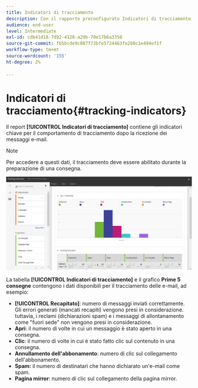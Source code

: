 ```yaml
---
title: Indicatori di tracciamento
description: Con il rapporto preconfigurato Indicatori di tracciamento, scopri il comportamento dei clienti quando ricevono messaggi e-mail.
audience: end-user
level: Intermediate
exl-id: cdb41d18-7d92-4128-a29b-70e17b6a3358
source-git-commit: fb5bcde9c087f73bfe5724463fe280c1e494ef1f
workflow-type: tm+mt
source-wordcount: '155'
ht-degree: 2%

---
```


# Indicatori di tracciamento{#tracking-indicators}

Il report **[!UICONTROL Indicatori di tracciamento]** contiene gli indicatori chiave per il comportamento di tracciamento dopo la ricezione dei messaggi e-mail.

>[!NOTE]
>
>Per accedere a questi dati, il tracciamento deve essere abilitato durante la preparazione di una consegna.

![](assets/delivery_reports_2.png)

La tabella **[!UICONTROL Indicatori di tracciamento]** e il grafico **Prime 5 consegne** contengono i dati disponibili per il tracciamento delle e-mail, ad esempio:

* **[!UICONTROL Recapitato]**: numero di messaggi inviati correttamente. Gli errori generati (mancati recapiti) vengono presi in considerazione. tuttavia, i reclami (dichiarazioni spam) e i messaggi di allontanamento come &quot;fuori sede&quot; non vengono presi in considerazione.
* **Apri**: il numero di volte in cui un messaggio è stato aperto in una consegna.
* **Clic**: il numero di volte in cui è stato fatto clic sul contenuto in una consegna.
* **Annullamento dell&#39;abbonamento**: numero di clic sul collegamento dell&#39;abbonamento.
* **Spam:** il numero di destinatari che hanno dichiarato un&#39;e-mail come spam.
* **Pagina mirror**: numero di clic sul collegamento della pagina mirror.
